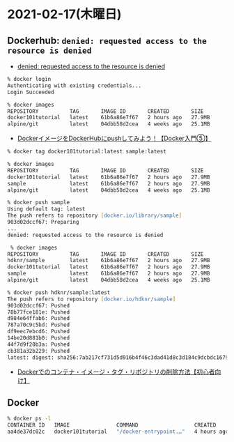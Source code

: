 # 2021-02-17(木曜日)

## Dockerhub: `denied: requested access to the resource is denied`

- [denied: requested access to the resource is denied](https://tsukada.sumito.jp/2018/07/23/denied-requested-access-to-the-resource-is-denied/)

~~~zsh
% docker login
Authenticating with existing credentials...
Login Succeeded
~~~

~~~zsh
% docker images
REPOSITORY          TAG       IMAGE ID       CREATED       SIZE
docker101tutorial   latest    61b6a86e7f67   2 hours ago   27.9MB
alpine/git          latest    04dbb58d2cea   4 weeks ago   25.1MB
~~~

- [DockerイメージをDockerHubにpushしてみよう！【Docker入門⑤】](https://engineer-ninaritai.com/docker-push/)

~~~zsh
% docker tag docker101tutorial:latest sample:latest
~~~

~~~zsh
% docker images
REPOSITORY          TAG       IMAGE ID       CREATED       SIZE
docker101tutorial   latest    61b6a86e7f67   2 hours ago   27.9MB
sample              latest    61b6a86e7f67   2 hours ago   27.9MB
alpine/git          latest    04dbb58d2cea   4 weeks ago   25.1MB
~~~

~~~zsh
% docker push sample
Using default tag: latest
The push refers to repository [docker.io/library/sample]
903d02dccf67: Preparing 
...
denied: requested access to the resource is denied
~~~~

~~~zsh
 % docker images
REPOSITORY          TAG       IMAGE ID       CREATED       SIZE
hdknr/sample        latest    61b6a86e7f67   2 hours ago   27.9MB
docker101tutorial   latest    61b6a86e7f67   2 hours ago   27.9MB
sample              latest    61b6a86e7f67   2 hours ago   27.9MB
alpine/git          latest    04dbb58d2cea   4 weeks ago   25.1MB
~~~

~~~zsh
% docker push hdknr/sample:latest
The push refers to repository [docker.io/hdknr/sample]
903d02dccf67: Pushed 
78b77fce181e: Pushed 
d984e64ffab6: Pushed 
787a70c9c5bd: Pushed 
df9eec7ebcd6: Pushed 
14be20d881b0: Pushed 
44f7d9f20b3a: Pushed 
cb381a32b229: Pushed 
latest: digest: sha256:7ab217cf731d5d916b4f46c3dad41d8c3d184c9dcbdc1679f19de6c6fa6a63b0 size: 1990
~~~

- [Dockerでのコンテナ・イメージ・タグ・リポジトリの削除方法【初心者向け】](http://blog.eszett-design.com/2020/09/docker-deletion.html)


## Docker

~~~zsh
% docker ps -l
CONTAINER ID   IMAGE               COMMAND                  CREATED       STATUS          PORTS                NAMES
aa4de37dc02c   docker101tutorial   "/docker-entrypoint.…"   4 hours ago   Up 34 seconds   0.0.0.0:80->80/tcp   docker-tutorial
~~~
